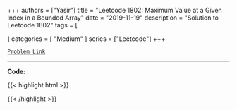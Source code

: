
+++
authors = ["Yasir"]
title = "Leetcode 1802: Maximum Value at a Given Index in a Bounded Array"
date = "2019-11-19"
description = "Solution to Leetcode 1802"
tags = [
    
]
categories = [
    "Medium"
]
series = ["Leetcode"]
+++



[`Problem Link`](https://leetcode.com/problems/maximum-value-at-a-given-index-in-a-bounded-array/description/)

---

**Code:**

{{< highlight html >}}

{{< /highlight >}}


